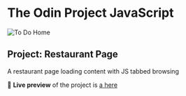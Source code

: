 # The Odin Project JavaScript

![To Do Home](./src/img/home.png)

## Project: Restaurant Page

A restaurant page loading content with JS tabbed browsing

🔗 **Live preview** of the project is [a here](https://ouegy.github.io/restaurant-page/)

